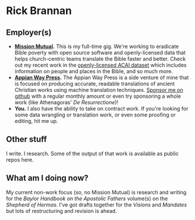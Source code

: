 # Rick Brannan

## Employer(s)

* **[Mission Mutual](https://missionmutual.org).** This is my full-time gig. We're working to eradicate Bible poverty with open source software and openly-licensed data that helps church-centric teams translate the Bible faster and better. Check out my recent work in the [openly-licensed ACAI dataset](https://github.com/BibleAquifer/ACAI) which includes information on people and places in the Bible, and so much more.
* **[Appian Way Press](https://github.com/AppianWayPress).** The Appian Way Press is a side venture of mine that is focused on producing accurate, readable translations of ancient Christian works using machine translation techniques. [Sponsor me on github](https://github.com/sponsors/RickBrannan) with a regular monthly amount or even try sponsoring a whole work (like Athenagoras' _De Resurrectione_)!
* **You.** I also have the ability to take on contract work. If you're looking for some data wrangling or translation work, or even some proofing or editing, hit me up.

## Other stuff

I write. I research. Some of the output of that work is available as public repos here.

## What am I doing now?

My current non-work focus (so, no Mission Mutual) is research and writing for the _Baylor Handbook on the Apostolic Fathers_ volume(s) on the _Shepherd of Hermas_. I've got drafts together for the _Visions_ and _Mandates_ but lots of restructuring and revision is ahead.
